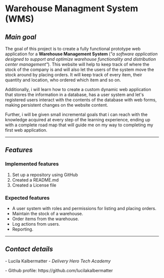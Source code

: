 <h1>Warehouse Managment System (WMS) </h1>

<h2> <em> Main goal </em></h2> 

<p> The goal of this project is to create a fully functional prototype web application for a <strong> Warehouse Management System </strong> (<em>"a software application designed to support and optimize warehouse functionality and distribution center management"</em>). This website will help to keep track of where the stock of the company is and will also let the users of the system move the stock around by placing orders. It will keep track of every item, their quantity and location, who ordered which item and so on. 
</p>
<p> Additionally, i will learn how to create a custom dynamic web application that stores the information in a database, has a user system and let's registered users interact with the contents of the database with web forms, making persistent changes on the website content.
</p>

<p> Further, i will be given small incremental goals that i can reach with the knowledge acquired at every step of the learning experience, ending up with a complete road map that will guide me on my way to completing my first web application.</p>

<hr> 

<h2> <em> Features </em> </h2>

<h3> Implemented features</h3>

 <ol> 
   <li> Set up a repository using GitHub </li>
   <li> Created a README.md </li>
   <li> Created a License file</li>
</ol>

<h3> Expected features</h3>

  <ul>
   <li> A user system with roles and permissions for listing and placing orders. </li>
   <li> Maintain the stock of a warehouse.</li>
   <li> Order items from the warehouse.</li>
   <li> Log actions from users. </li>
   <li> Reporting. </li>
 </ul>
 
 <hr>
  
<strong> <em> <h2> Contact details </h2> </em> </strong>

   <p> - Lucila Kalbermatter - <em> Delivery Hero Tech Academy </em> </p>
   <p> - Github profile: https://github.com/lucilakalbermatter </p>

